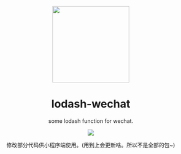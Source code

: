 <p align="center">
  <img src="https://www.lodashjs.com/img/lodash.png" height="200">
</p>

<h1 align="center">lodash-wechat</h1>
<p align="center">
some lodash function for wechat.
<p>
<p align="center">
  <a href="https://www.npmjs.com/package/lodash-wechat"><img src="https://img.shields.io/npm/v/lodash-wechat?color=a1b858&label="></a>
<p>

<p align="center">
修改部分代码供小程序端使用。(用到上会更新啥。所以不是全部的包~)
<p>
